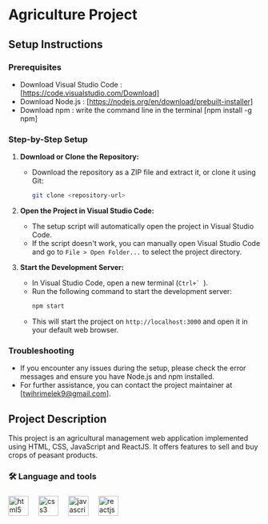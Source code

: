 # Agriculture Project

## Setup Instructions

### Prerequisites
- Download Visual Studio Code : [https://code.visualstudio.com/Download] 
- Download Node.js : [https://nodejs.org/en/download/prebuilt-installer]
- Download npm : write the command line in the terminal [npm install -g npm] 
### Step-by-Step Setup

1. **Download or Clone the Repository:**
   - Download the repository as a ZIP file and extract it, or clone it using Git:
     ```sh
     git clone <repository-url>
     ```

2. **Open the Project in Visual Studio Code:**
   - The setup script will automatically open the project in Visual Studio Code.
   - If the script doesn't work, you can manually open Visual Studio Code and go to `File > Open Folder...` to select the project directory.

3. **Start the Development Server:**
   - In Visual Studio Code, open a new terminal (``Ctrl+` ``).
   - Run the following command to start the development server:
     ```sh
     npm start
     ```
   - This will start the project on `http://localhost:3000` and open it in your default web browser.

### Troubleshooting
- If you encounter any issues during the setup, please check the error messages and ensure you have Node.js and npm installed.
- For further assistance, you can contact the project maintainer at [twihrimelek9@gmail.com].

## Project Description
This project is an agricultural management web application implemented using HTML, CSS, JavaScript and ReactJS. It offers features to sell and buy crops of peasant products.

###

<h3 align="left">🛠 Language and tools</h3>

###

<div align="left">
  <img src="https://cdn.jsdelivr.net/gh/devicons/devicon/icons/html5/html5-original.svg" height="40" alt="html5 logo"  />
  <img width="12" />
  <img src="https://cdn.jsdelivr.net/gh/devicons/devicon/icons/css3/css3-original.svg" height="40" alt="css3 logo"  />
  <img width="12" />
  <img src="https://cdn.jsdelivr.net/gh/devicons/devicon/icons/javascript/javascript-original.svg" height="40" alt="javascript logo"  />
  <img width="12" />
  <img src="https://cdn.jsdelivr.net/gh/devicons/devicon/icons/react/react-original.svg" height="40" alt="reactjs logo"  />
  <img width="12" />
</div>

###
